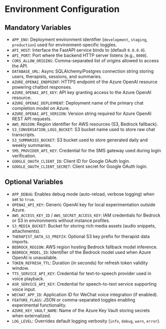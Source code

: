 # Environment Configuration

## Mandatory Variables
- `APP_ENV`: Deployment environment identifier (`development`, `staging`, `production`) used for environment-specific toggles.
- `API_HOST`: Interface the FastAPI service binds to (default `0.0.0.0`).
- `API_PORT`: Port where the backend HTTP server listens (e.g., `8000`).
- `CORS_ALLOW_ORIGINS`: Comma-separated list of origins allowed to access the API.
- `DATABASE_URL`: Async SQLAlchemy/Postgres connection string storing users, therapists, sessions, and summaries.
- `AZURE_OPENAI_ENDPOINT`: HTTPS endpoint of the Azure OpenAI resource powering chatbot responses.
- `AZURE_OPENAI_API_KEY`: API key granting access to the Azure OpenAI resource.
- `AZURE_OPENAI_DEPLOYMENT`: Deployment name of the primary chat completion model on Azure.
- `AZURE_OPENAI_API_VERSION`: Version string required for Azure OpenAI REST API requests.
- `AWS_REGION`: Region identifier for AWS resources (S3, Bedrock fallback).
- `S3_CONVERSATION_LOGS_BUCKET`: S3 bucket name used to store raw chat transcripts.
- `S3_SUMMARIES_BUCKET`: S3 bucket used to store generated daily and weekly summaries.
- `SMS_PROVIDER_API_KEY`: Credential for the SMS gateway used during login verification.
- `GOOGLE_OAUTH_CLIENT_ID`: Client ID for Google OAuth login.
- `GOOGLE_OAUTH_CLIENT_SECRET`: Client secret for Google OAuth login.

## Optional Variables
- `APP_DEBUG`: Enables debug mode (auto-reload, verbose logging) when set to `true`.
- `OPENAI_API_KEY`: Generic OpenAI key for local experimentation outside Azure.
- `AWS_ACCESS_KEY_ID` / `AWS_SECRET_ACCESS_KEY`: IAM credentials for Bedrock or S3 in environments without instance profiles.
- `S3_MEDIA_BUCKET`: Bucket for storing rich media assets (audio snippets, attachments).
- `THERAPIST_DATA_S3_PREFIX`: Optional S3 key prefix for therapist data imports.
- `BEDROCK_REGION`: AWS region hosting Bedrock fallback model inference.
- `BEDROCK_MODEL_ID`: Identifier of the Bedrock model used when Azure OpenAI is unavailable.
- `TOKEN_REFRESH_TTL`: Duration (in seconds) for refresh token validity window.
- `TTS_SERVICE_API_KEY`: Credential for text-to-speech provider used in voice playback.
- `ASR_SERVICE_API_KEY`: Credential for speech-to-text service supporting voice input.
- `WECHAT_APP_ID`: Application ID for WeChat voice integration (if enabled).
- `FEATURE_FLAGS`: JSON or comma-separated toggles enabling experimental functionality.
- `AZURE_KEY_VAULT_NAME`: Name of the Azure Key Vault storing secrets when externalized.
- `LOG_LEVEL`: Overrides default logging verbosity (`info`, `debug`, `warn`, `error`).

